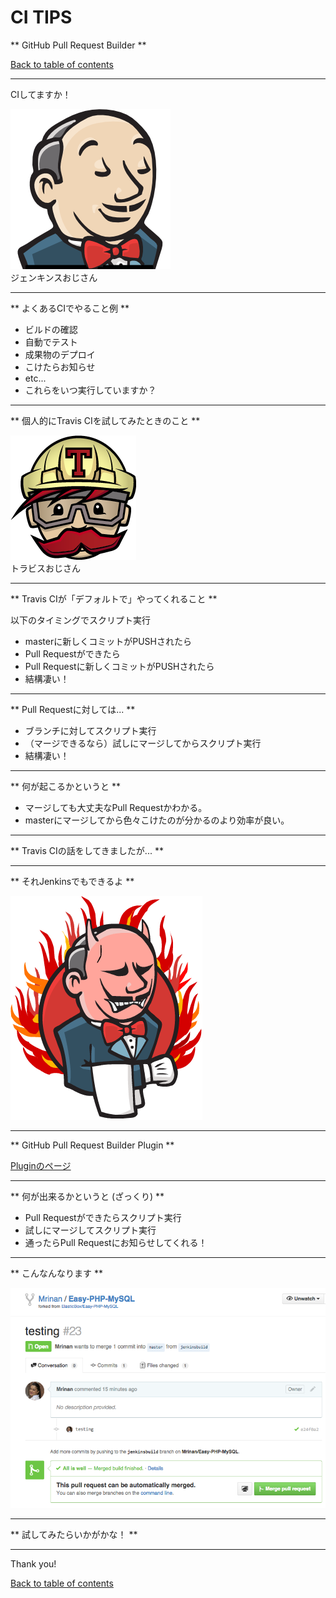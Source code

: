 CI TIPS
=======================

** GitHub Pull Request Builder **

>>>

[Back to table of contents](./index.html)

---

CIしてますか！ 

![jenkins_logo](./materials/ci-tips/jenkins_logo.png)<br>
ジェンキンスおじさん

---

** よくあるCIでやること例 **

* ビルドの確認
* 自動でテスト
* 成果物のデプロイ
* こけたらお知らせ
* etc...
* これらをいつ実行していますか？ <!-- .element: class="fragment" data-fragment-index="1" -->

---

** 個人的にTravis CIを試してみたときのこと **

![travis-mascot](./materials/ci-tips/travis-mascot.png)<br>
トラビスおじさん

---

** Travis CIが「デフォルトで」やってくれること **

以下のタイミングでスクリプト実行 <!-- .element: class="fragment" data-fragment-index="1" -->

* masterに新しくコミットがPUSHされたら <!-- .element: class="fragment" data-fragment-index="2" -->
* Pull Requestができたら <!-- .element: class="fragment" data-fragment-index="3" -->
* Pull Requestに新しくコミットがPUSHされたら <!-- .element: class="fragment" data-fragment-index="3" -->
* 結構凄い！ <!-- .element: class="fragment" data-fragment-index="4" -->

---

** Pull Requestに対しては... **

* ブランチに対してスクリプト実行
* （マージできるなら）試しにマージしてからスクリプト実行
* 結構凄い！ <!-- .element: class="fragment" data-fragment-index="1" -->

---

** 何が起こるかというと **

* マージしても大丈夫なPull Requestかわかる。 <!-- .element: class="fragment" data-fragment-index="1" -->
* masterにマージしてから色々こけたのが分かるのより効率が良い。 <!-- .element: class="fragment" data-fragment-index="2" -->

---

** Travis CIの話をしてきましたが... **

---

** それJenkinsでもできるよ **

![jenkins_angry](./materials/ci-tips/jenkins_angry.png)<br>

---

** GitHub Pull Request Builder Plugin **

[Pluginのページ](https://wiki.jenkins-ci.org/display/JENKINS/GitHub+pull+request+builder+plugin)

---

** 何が出来るかというと (ざっくり) **

* Pull Requestができたらスクリプト実行 <!-- .element: class="fragment" data-fragment-index="1" -->
* 試しにマージしてスクリプト実行 <!-- .element: class="fragment" data-fragment-index="1" -->
* 通ったらPull Requestにお知らせしてくれる！ <!-- .element: class="fragment" data-fragment-index="2" -->

---

** こんなんなります **

![pr_builder](./materials/ci-tips/pr_builder.png)<br>

---

** 試してみたらいかがかな！ **

---

Thank you!

>>>

[Back to table of contents](./index.html)
